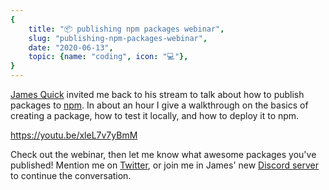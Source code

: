 ```yaml
---
{
    title: "📦 publishing npm packages webinar",
    slug: "publishing-npm-packages-webinar",
    date: "2020-06-13",
    topic: {name: "coding", icon: "💻"},
}
---
```


[James Quick][jqq] invited me back to his stream to talk about how to publish packages to [npm][npm]. In about an hour I give a walkthrough on the basics of creating a package, how to test it locally, and how to deploy it to npm.

https://youtu.be/xleL7v7yBmM

Check out the webinar, then let me know what awesome packages you've published! Mention me on [Twitter][twitter], or join me in James' new [Discord server][discord] to continue the conversation.

[jqq]: https://jamesqquick.com
[npm]: https://npmjs.com
[twitter]: https://twitter.com/bradgarropy
[discord]: https://discord.gg/w8FHC7d
